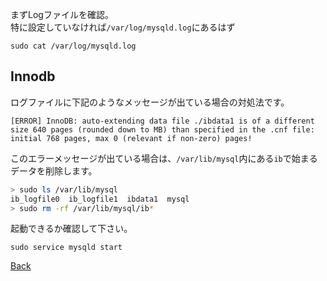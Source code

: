 まずLogファイルを確認。   
特に設定していなければ`/var/log/mysqld.log`にあるはず   
```
sudo cat /var/log/mysqld.log
```

## Innodb
ログファイルに下記のようなメッセージが出ている場合の対処法です。
```
[ERROR] InnoDB: auto-extending data file ./ibdata1 is of a different size 640 pages (rounded down to MB) than specified in the .cnf file: initial 768 pages, max 0 (relevant if non-zero) pages!
```

このエラーメッセージが出ている場合は、`/var/lib/mysql`内にある`ib`で始まるデータを削除します。

```bash
> sudo ls /var/lib/mysql
ib_logfile0  ib_logfile1  ibdata1  mysql
> sudo rm -rf /var/lib/mysql/ib*
```

起動できるか確認して下さい。
```
sudo service mysqld start
```

[Back](Home)